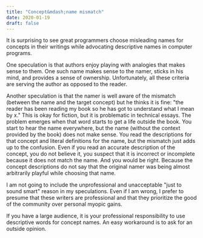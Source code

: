 ```yaml
---
title: "Concept&mdash;name mismatch"
date: 2020-01-19
draft: false
---
```


It is surprising to see great programmers choose misleading names for concepts in their writings
while advocating descriptive names in computer programs.

One speculation is that authors enjoy playing with analogies that makes sense to them.
One such name makes sense to the namer, sticks in his mind, and provides a sense of ownership.
Unfortunately, all these criteria are serving the author as opposed to the reader.

Another speculation is that the namer is well aware of the mismatch (between the name and the target concept)
but he thinks it is fine: "the reader has been reading my book so he has got to understand what I mean by x."
This is okay for fiction, but it is problematic in technical essays.
The problem emerges when that word starts to get a life outside the book.
You start to hear the name everywhere, but the name (without the context provided by the book) does not make sense.
You read the descriptions for that concept and literal definitions for the name, but the mismatch just adds up to the confusion.
Even if you read an accurate description of the concept, you do not believe it, you suspect that it is incorrect or incomplete
because it does not match the name.
And you would be right.
Because the concept descriptions do not say that the original namer was being almost arbitrarily playful while choosing that name.

I am not going to include the unprofessional and unacceptable "just to sound smart" reason in my speculations.
Even if I am wrong, I prefer to presume that these writers are professional
and that they prioritize the good of the community over personal myopic gains.

If you have a large audience, it is your professional responsibility to use descriptive words for concept names.
An easy workaround is to ask for an outside opinion.
